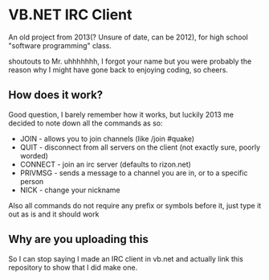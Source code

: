 # VB.NET IRC Client

An old project from 2013(? Unsure of date, can be 2012), for high school "software programming" class. 

shoutouts to Mr. uhhhhhhh, I forgot your name but you were probably the reason why I might have gone back to enjoying coding, so cheers.

## How does it work?

Good question, I barely remember how it works, but luckily 2013 me decided to note down all the commands as so:

- JOIN - allows you to join channels (like /join #quake)
- QUIT - disconnect from all servers on the client (not exactly sure, poorly worded)
- CONNECT - join an irc server (defaults to rizon.net)
- PRIVMSG - sends a message to a channel you are in, or to a specific person 
- NICK - change your nickname

Also all commands do not require any prefix or symbols before it, just type it out as is and it should work

## Why are you uploading this

So I can stop saying I made an IRC client in vb.net and actually link this repository to show that I did make one.